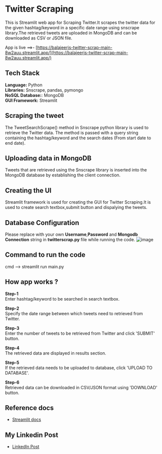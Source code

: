 
# Twitter Scraping 

This is Streamlit web app for Scraping Twitter.It scrapes the twitter data for the given hashtag/keyword in a specific date range using snscrape library.The retrieved tweets are uploaded in MongoDB and can be downloaded as CSV or JSON file.

App is live ==>- [https://balajeerjs-twitter-scrap-main-8w2auu.streamlit.app/](https://balajeerjs-twitter-scrap-main-8w2auu.streamlit.app/)

## Tech Stack

**Language:** Python\
**Libraries:** Snscrape, pandas, pymongo\
**NoSQL Database:**: MongoDB\
**GUI Framework:** Streamlit

## Scraping the tweet

The TweetSearchScrape() method in Snscrape python library is used to retrieve the Twitter data. The method is passed with a query string containing the hashtag/keyword and the search dates (From start date to end date).

## Uploading data in MongoDB

Tweets that are retrieved using the Snscrape library is inserted into the MongoDB database by establishing the client connection.

## Creating the UI

 Streamlit framework is used for creating the GUI for Twitter Scraping.It is used to create search textbox,submit button and dispalying the tweets.

## Database Configuration
Please replace with  your own **Username**,**Password** and **Mongodb Connection** string in **twitterscrap.py** file while running the code.
![image](https://user-images.githubusercontent.com/116367662/224507490-f7762817-aaeb-450c-8df9-d11eefb8f84a.png)


## Command to run the code

cmd --> streamlit run main.py

## How app works ?

**Step-1**  
Enter hashtag/keyword to be searched in search textbox.

**Step-2**  
Specify the date range between which tweets need to retrieved from Twitter.

**Step-3**  
Enter the number of tweets to be retrieved from Twitter and click 'SUBMIT' button.

**Step-4**  
The retrieved data are displayed in results section.

**Step-5** <br>
If the retrieved data needs to be uploaded to database, click 'UPLOAD TO DATABASE'.

**Step-6** <br>
Retrieved data can be downloaded in CSV/JSON format using 'DOWNLOAD' button.

## Reference docs
 - [Streamlit docs](https://docs.streamlit.io/)
 
## My Linkedin Post
- [LinkedIn Post](https://www.linkedin.com/posts/rjs-balajee-389a8215a_python-dataengineering-streamlit-activity-7040484622387867648-PrKW?utm_source=share&utm_medium=member_desktop)
